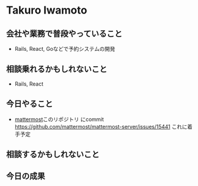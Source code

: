 # Takuro Iwamoto

## 会社や業務で普段やっていること

- Rails, React, Goなどで予約システムの開発

## 相談乗れるかもしれないこと

- Rails, React

## 今日やること
- [mattermost](https://github.com/mattermost/mattermost-server)このリポジトリ にcommit  
https://github.com/mattermost/mattermost-server/issues/15441
これに着手予定

## 相談するかもしれないこと

## 今日の成果
